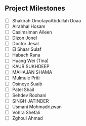 Project Milestones 
--------------------------

- [ ] Shakirah OmotayoAbdullah Doaa
- [ ] Alrahhal Hosam
- [ ] Casimsiman Aileen
- [ ] Dizon Jonel
- [ ] Doctor Jesal
- [ ] El Shaar Sulaf
- [ ] Habach Rana
- [ ] Huang Wei (Tina)
- [ ] KAUR SUKHDEEP
- [ ] MAHAJAN SHAMA
- [ ] Mulmule Priti
- [ ] Osineye Suaib
- [ ] Patel Shail
- [ ] Sehdev Roohani
- [ ] SINGH JATINDER
- [ ] Usmani Mohmadrizwan
- [ ] Vohra Shefali
- [ ] Zghoul Ahmad